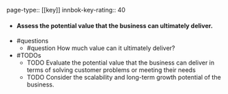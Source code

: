 page-type:: [[key]]
innbok-key-rating:: 40
- #### Assess the potential value that the business can ultimately deliver.
- #questions
  - #question How much value can it ultimately deliver?
- #TODOs
  - TODO Evaluate the potential value that the business can deliver in terms of solving customer problems or meeting their needs
  - TODO  Consider the scalability and long-term growth potential of the business.



